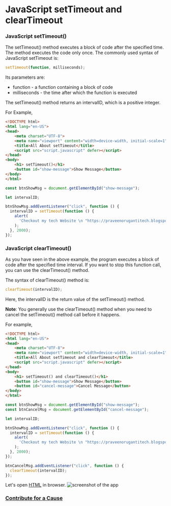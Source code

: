 # JavaScript setTimeout and clearTimeout

### JavaScript setTimeout()
The setTimeout() method executes a block of code after the specified time. The method executes the code only once.
The commonly used syntax of JavaScript setTimeout is:
```javascript
setTimeout(function, milliseconds);
```
Its parameters are:
- function - a function containing a block of code
- milliseconds - the time after which the function is executed

The setTimeout() method returns an intervalID, which is a positive integer.

For Example,

```HTML
<!DOCTYPE html>
<html lang="en-US">
<head>
    <meta charset="UTF-8">
    <meta name="viewport" content="width=device-width, initial-scale=1">
    <title>All About setTimeout</title>
    <script src="script.javascript" defer></script>
</head>
<body>
    <h1> setTimeout()</h1>
    <button id="show-message">Show Message</button>
</body>
</html>
```
```javascript
const btnShowMsg = document.getElementById("show-message");

let intervalID;

btnShowMsg.addEventListener("click", function () {
  intervalID = setTimeout(function () {
    alert(
      'Checkout my tech Website \n "https://praveenorugantitech.blogspot.com"'
    );
  }, 2000);
});

```
### JavaScript clearTimeout()
As you have seen in the above example, the program executes a block of code after the specified time interval. If you want to stop this function call, you can use the clearTimeout() method.

The syntax of clearTimeout() method is:
```javascript
clearTimeout(intervalID);
```
Here, the intervalID is the return value of the setTimeout() method.

**Note**: You generally use the clearTimeout() method when you need to cancel the setTimeout() method call before it happens.

For example,

```HTML
<!DOCTYPE html>
<html lang="en-US">
<head>
    <meta charset="UTF-8">
    <meta name="viewport" content="width=device-width, initial-scale=1">
    <title>All About setTimeout and clearTimeout</title>
    <script src="script.javascript" defer></script>
</head>
<body>
    <h1> setTimeout() and clearTimeout()</h1>
    <button id="show-message">Show Message</button>
    <button id="cancel-message">Cancel Message</button>
</body>
</html>
```
```javascript
const btnShowMsg = document.getElementById("show-message");
const btnCancelMsg = document.getElementById("cancel-message");

let intervalID;

btnShowMsg.addEventListener("click", function () {
  intervalID = setTimeout(function () {
    alert(
      'Checkout my tech Website \n "https://praveenorugantitech.blogspot.com"'
    );
  }, 2000);
});

btnCancelMsg.addEventListener("click", function () {
  clearTimeout(intervalID);
});

```
Let's open [HTML](https://praveenoruganti.github.io/praveenoruganti-vanilla-js/14_setTimeout_clearTimeout/Examples) in browser.
![screenshot of the app](https://raw.githubusercontent.com/praveenoruganti/praveenoruganti-vanilla-js/master/images/setTimeout%20and%20clearTimeout.PNG)


### [Contribute for a Cause](http://bit.ly/2WryDT8)